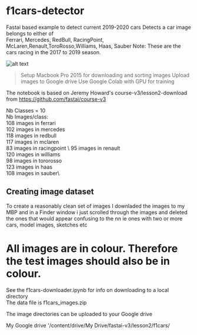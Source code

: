 # f1cars-detector
Fastai based example to detect current 2019-2020 cars
Detects a car image belongs to either of\
Ferrari, Mercedes, RedBull, RacingPoint, McLaren,Renault,ToroRosso,Williams, Haas, Sauber
Note: These are the cars racing in the 2017 to 2019 season. 

![alt text](https://github.com/DexterDSilva/f1cars-detector/master/fp-1.png "Selection")





> Setup
> Macbook Pro 2015 for downloading and sorting images 
> Upload images to Google drive 
> Use Google Colab with GPU for training

The notebook is based on Jeremy Howard's course-v3/lesson2-download
from https://github.com/fastai/course-v3

Nb Classes = 10\
Nb Images/class: \
  108  images in ferrari \
  102  images in  mercedes \
  118  images in  redbull \
  117  images in  mclaren \
  83  images in  racingpoint \ 
  95  images in  renault \
  120  images in  williams \
  98  images in  tororosso \
  123  images in  haas \
  108  images in  sauber\


## Creating image dataset
To create a reasonably clean set of images I downladed the images to my MBP and in a Finder window i just scrolled through the images
and deleted the ones that would appear confusing to the nn ie ones with two or more cars, model images, sketches etc

# All images are in colour. Therefore the test images should also be in colour.

See the f1cars-downloader.ipynb for info on downloading to a local directory\
The data file is f1cars_images.zip

The image directories can be uploaded to your Google drive

My Google drive 
'/content/drive/My Drive/fastai-v3/lesson2/f1cars/





